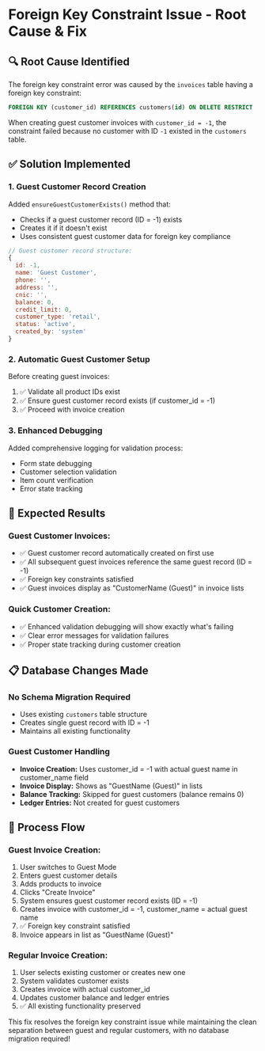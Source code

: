 # Foreign Key Constraint Issue - Root Cause & Fix

## 🔍 **Root Cause Identified**

The foreign key constraint error was caused by the `invoices` table having a foreign key constraint:

```sql
FOREIGN KEY (customer_id) REFERENCES customers(id) ON DELETE RESTRICT
```

When creating guest customer invoices with `customer_id = -1`, the constraint failed because no customer with ID `-1` existed in the `customers` table.

## ✅ **Solution Implemented**

### **1. Guest Customer Record Creation**

Added `ensureGuestCustomerExists()` method that:
- Checks if a guest customer record (ID = -1) exists
- Creates it if it doesn't exist
- Uses consistent guest customer data for foreign key compliance

```javascript
// Guest customer record structure:
{
  id: -1,
  name: 'Guest Customer',
  phone: '',
  address: '',
  cnic: '',
  balance: 0,
  credit_limit: 0,
  customer_type: 'retail',
  status: 'active',
  created_by: 'system'
}
```

### **2. Automatic Guest Customer Setup**

Before creating guest invoices:
1. ✅ Validate all product IDs exist
2. ✅ Ensure guest customer record exists (if customer_id = -1)
3. ✅ Proceed with invoice creation

### **3. Enhanced Debugging**

Added comprehensive logging for validation process:
- Form state debugging
- Customer selection validation
- Item count verification
- Error state tracking

## 🎯 **Expected Results**

### **Guest Customer Invoices:**
- ✅ Guest customer record automatically created on first use
- ✅ All subsequent guest invoices reference the same guest record (ID = -1)
- ✅ Foreign key constraints satisfied
- ✅ Guest invoices display as "CustomerName (Guest)" in invoice lists

### **Quick Customer Creation:**
- ✅ Enhanced validation debugging will show exactly what's failing
- ✅ Clear error messages for validation failures
- ✅ Proper state tracking during customer creation

## 📋 **Database Changes Made**

### **No Schema Migration Required**
- Uses existing `customers` table structure
- Creates single guest record with ID = -1
- Maintains all existing functionality

### **Guest Customer Handling**
- **Invoice Creation:** Uses customer_id = -1 with actual guest name in customer_name field
- **Invoice Display:** Shows as "GuestName (Guest)" in lists
- **Balance Tracking:** Skipped for guest customers (balance remains 0)
- **Ledger Entries:** Not created for guest customers

## 🔄 **Process Flow**

### **Guest Invoice Creation:**
1. User switches to Guest Mode
2. Enters guest customer details
3. Adds products to invoice
4. Clicks "Create Invoice"
5. System ensures guest customer record exists (ID = -1)
6. Creates invoice with customer_id = -1, customer_name = actual guest name
7. ✅ Foreign key constraint satisfied
8. Invoice appears in list as "GuestName (Guest)"

### **Regular Invoice Creation:**
1. User selects existing customer or creates new one
2. System validates customer exists
3. Creates invoice with actual customer_id
4. Updates customer balance and ledger entries
5. ✅ All existing functionality preserved

This fix resolves the foreign key constraint issue while maintaining the clean separation between guest and regular customers, with no database migration required!
